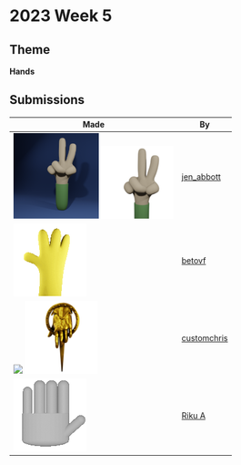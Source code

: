 # 2023 Week 5


## Theme

**Hands**


## Submissions

| Made | By |
|------|----|
| <img src="./jen_abbott/hand-jsa-feb2023.png" height="150" /> <img src="./jen_abbott/emoji-hand-jsa-feb2023.png" height="128" /> | [jen_abbott](./jen_abbott/) |
| <img src="./betovf/simpson-hand.gif" height="128" /> | [betovf](./betovf/) |
| <img src="./customchris/HandOfTheKing.png" height="150" /> <img src="./customchris/HandOfTheKing128.png" height="128" /> | [customchris](./customchris/) |
| <img src="./RikuA/asd.gif" height="128" /> | [Riku A](./RikuA/) |
